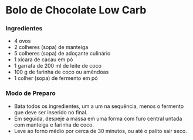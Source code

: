 # Bolo de Chocolate Low Carb
### Ingredientes

 - 4 ovos
 - 2 colheres (sopa) de manteiga
 - 5 colheres (sopa) de adoçante culinário
 - 1 xícara de cacau em pó
 - 1 garrafa de 200 ml de leite de coco
 - 100 g de farinha de coco ou amêndoas
 - 1 colher (sopa) de fermento em pó

### Modo de Preparo

 - Bata todos os ingredientes, um a um na sequência, menos o fermento que deve ser inserido no final.
 - Em seguida, despeje a massa em uma forma com furo central untada com manteiga e farinha de coco.
 - Leve ao forno médio por cerca de 30 minutos, ou até o palito sair seco.
